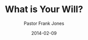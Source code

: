 ---
lunr: "true"
title: "What is Your Will?"
author: "Pastor Frank Jones"
postDate: "02-09-2014"
date: 2014-02-09
category: "sermons"
slug: "2014/02/02092014_ffc"
icon: microphone
audioLink: "02092014_ffc"
tags: [will]
mp3: "02092014_ffc/02092014.mp3"
ogg: "02092014_ffc/02092014.ogg"
linkurl: "https://archive.org/download/02092014_ffc/02092014_ffc_files.xml"
ipath: "https://archive.org/download/02092014_ffc/02092014.mp3"
layout: sermon.html
---
